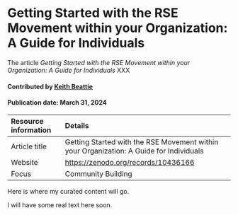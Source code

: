 # Getting Started with the RSE Movement within your Organization: A Guide for Individuals

<!--- deck text start --->
The article *Getting Started with the RSE Movement within your Organization: A Guide for Individuals* XXX
<!--- deck text end --->

#### Contributed by [Keith Beattie](https://github.com/ksbeattie)
#### Publication date:  March 31, 2024

 
Resource information | Details
:--- | :---
Article title  | Getting Started with the RSE Movement within your Organization: A Guide for Individuals
Website |  https://zenodo.org/records/10436166
Focus | Community Building

Here is where my curated content will go.

I will have some real text here soon.

<!---
Publish: yes
Pinned: no
Topics: projects and organizations
RSS update: 2024-03-31
--->
